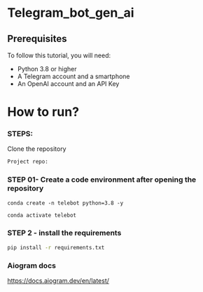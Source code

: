 # Telegram_bot_gen_ai

## Prerequisites

To follow this tutorial, you will need:

- Python 3.8 or higher
- A Telegram account and a smartphone
- An OpenAI account and an API Key

# How to run?

### STEPS:

Clone the repository

```bash
Project repo:
```

### STEP 01- Create a code environment after opening the repository

```
conda create -n telebot python=3.8 -y
```

```bash
conda activate telebot
```

### STEP 2 - install the requirements

```bash
pip install -r requirements.txt
```

### Aiogram docs

https://docs.aiogram.dev/en/latest/
